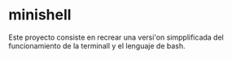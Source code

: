 # minishell
Este proyecto consiste en recrear una versi'on simpplificada del funcionamiento de la terminall y el lenguaje de bash.
